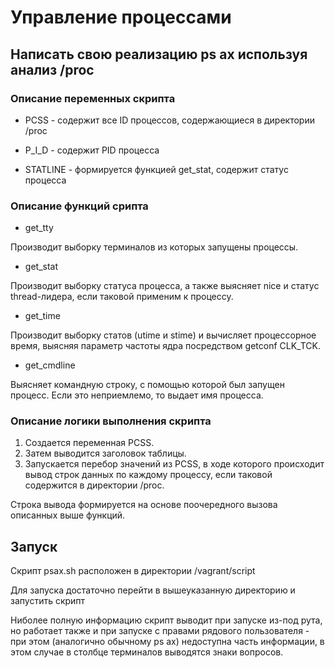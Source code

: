 # Управление процессами

## Написать свою реализацию ps ax используя анализ /proc

### Описание переменных скрипта

* PCSS - содержит все ID процессов, содержающиеся в директории /proc

* P_I_D - содержит PID процесса

* STATLINE - формируется функцией get_stat, содержит статус процесса


### Описание функций срипта
* get_tty

Производит выборку терминалов из которых запущены процессы.

* get_stat

Производит выборку статуса процесса, а также выясняет nice и статус thread-лидера, если таковой применим к процессу.

* get_time

Производит выборку статов (utime и stime) и вычисляет процессорное время, выясняя параметр частоты ядра посредством getconf CLK_TCK.

* get_cmdline

Выясняет командную строку, с помощью которой был запущен процесс. Если это неприемлемо, то выдает имя процесса.


### Описание логики выполнения скрипта

1. Создается переменная PCSS.
2. Затем выводится заголовок таблицы.
3. Запускается перебор значений из PCSS, в ходе которого происходит вывод строк данных по каждому процессу, если таковой содержится в директории /proc.

Строка вывода формируется на основе поочередного вызова описанных выше функций.


## Запуск
Скрипт psax.sh расположен в директории /vagrant/script

Для запуска достаточно перейти в вышеуказанную директорию и запустить скрипт

Ниболее полную информацию скрипт выводит при запуске из-под рута, но работает также и при запуске с правами рядового пользователя - при этом (аналогично обычному ps ax) недоступна часть информации, в этом случае в столбце терминалов выводятся знаки вопросов.
